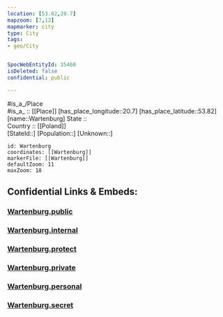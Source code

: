 ```yaml
---
location: [53.82,20.7] 
mapzoom: [7,12] 
mapmarker: city 
type: City
tags:
- geo/City


SpocWebEntityId: 35460
isDeleted: false
confidential: public

---
```

#is_a_/Place  
#is_a_ :: [[Place]] 
[has_place_longitude::20.7] 
[has_place_latitude::53.82] 
[name::Wartenburg] 
State ::  
Country :: [[Poland]]  
[StateId::] 
[Population::] 
[Unknown::] 


```leaflet
id: Wartenburg
coordinates: [[Wartenburg]] 
markerFile: [[Wartenburg]] 
defaultZoom: 11 
maxZoom: 18
```


## Confidential Links & Embeds: 

### [Wartenburg.public](/_public/\Earth\Continent\Europe\Europe~East\Poland\Provinces~Poland\Warmian-Masurian\CityWartenburg.public.md) 

### [Wartenburg.internal](/_internal/\Earth\Continent\Europe\Europe~East\Poland\Provinces~Poland\Warmian-Masurian\CityWartenburg.internal.md) 

### [Wartenburg.protect](/_protect/\Earth\Continent\Europe\Europe~East\Poland\Provinces~Poland\Warmian-Masurian\CityWartenburg.protect.md) 

### [Wartenburg.private](/_private/\Earth\Continent\Europe\Europe~East\Poland\Provinces~Poland\Warmian-Masurian\CityWartenburg.private.md) 

### [Wartenburg.personal](/_personal/\Earth\Continent\Europe\Europe~East\Poland\Provinces~Poland\Warmian-Masurian\CityWartenburg.personal.md) 

### [Wartenburg.secret](/_secret/\Earth\Continent\Europe\Europe~East\Poland\Provinces~Poland\Warmian-Masurian\CityWartenburg.secret.md)

